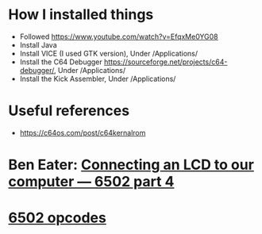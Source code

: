 


# How I installed things
* Followed https://www.youtube.com/watch?v=EfqxMe0YG08
* Install Java 
* Install VICE (I used GTK version), Under /Applications/
* Install the C64 Debugger https://sourceforge.net/projects/c64-debugger/, Under /Applications/
* Install the Kick Assembler, Under /Applications/

# Useful references
* https://c64os.com/post/c64kernalrom
# Ben Eater: [Connecting an LCD to our computer — 6502 part 4](https://www.youtube.com/watch?v=FY3zTUaykVo)
# [6502 opcodes](http://www.6502.org/users/obelisk/6502/reference.html)
